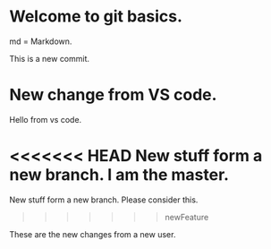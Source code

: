 # Welcome to git basics.

md = Markdown.


This is a new commit.

# New change from VS code.

Hello from vs code.

<<<<<<< HEAD
New stuff form a new branch. I am the master.
=======
New stuff form a new branch. Please consider this.
>>>>>>> newFeature


These are the new changes from a new user.

